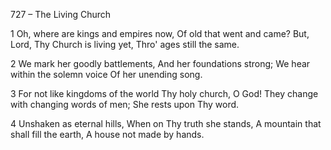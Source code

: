 727 – The Living Church


1
Oh, where are kings and empires now,
Of old that went and came?
But, Lord, Thy Church is living yet,
Thro' ages still the same.

2
We mark her goodly battlements,
And her foundations strong;
We hear within the solemn voice
Of her unending song.

3
For not like kingdoms of the world
Thy holy church, O God!
They change with changing words of men;
She rests upon Thy word.

4
Unshaken as eternal hills,
When on Thy truth she stands,
A mountain that shall fill the earth,
A house not made by hands.
